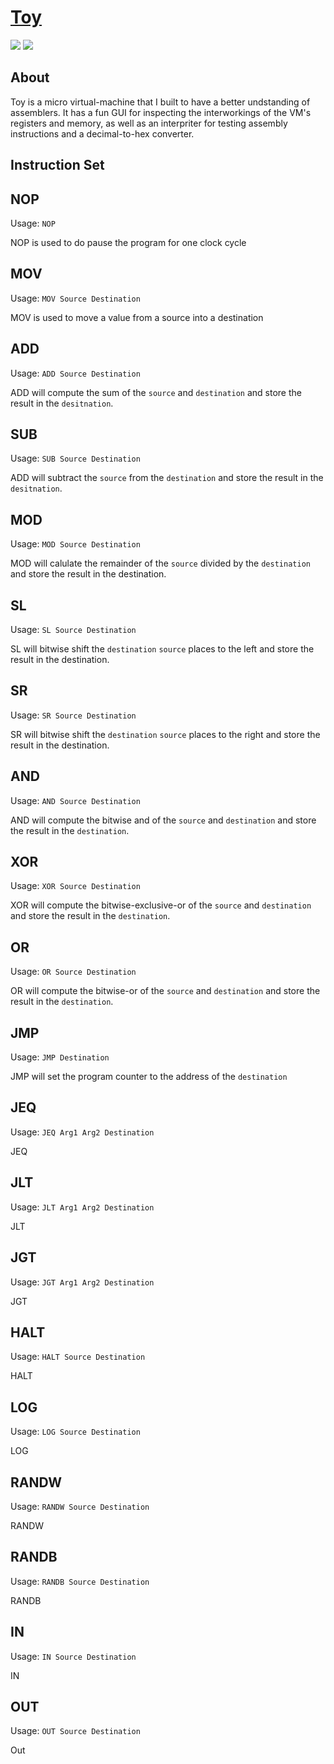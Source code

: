 # [Toy](https://slugbyte.github.io/to)
![](https://assets.slugbyte.com/github/misc/toy-header-a.png)
![](https://assets.slugbyte.com/github/misc/toy-header-b.png)

## About
Toy is a micro virtual-machine that I built to have a better undstanding of assemblers. It has a fun GUI for inspecting the interworkings of the VM's registers and memory, as well as an interpriter for testing assembly instructions and a decimal-to-hex converter. 

## Instruction Set
## NOP
Usage: `NOP`

NOP is used to do pause the program for one clock cycle

## MOV
Usage: `MOV Source Destination`

MOV is used to move a value from a source into a destination
## ADD
Usage: `ADD Source Destination`

ADD will compute the sum of the `source` and `destination` and store the result in the `desitnation`.
## SUB
Usage: `SUB Source Destination`

ADD will subtract the `source` from the `destination` and store the result in the `desitnation`.

## MOD
Usage: `MOD Source Destination`

MOD will calulate the remainder of the `source` divided  by the `destination` and store the result in the destination.

## SL
Usage: `SL Source Destination`

SL will bitwise shift the `destination` `source` places to the left and store the result in the destination.

## SR
Usage: `SR Source Destination`

SR will bitwise shift the `destination` `source` places to the right and store the result in the destination.

## AND
Usage: `AND Source Destination`

AND will compute the bitwise and of the `source` and `destination` and store the result in the `destination`.

## XOR
Usage: `XOR Source Destination`

XOR will compute the bitwise-exclusive-or of the `source` and `destination` and store the result in the `destination`.

## OR
Usage: `OR Source Destination`

OR will compute the bitwise-or of the `source` and `destination` and store the result in the `destination`.

## JMP
Usage: `JMP Destination`

JMP will set the program counter to the address of the `destination`

## JEQ
Usage: `JEQ Arg1 Arg2 Destination`

JEQ

## JLT
Usage: `JLT Arg1 Arg2 Destination`

JLT
## JGT
Usage: `JGT Arg1 Arg2 Destination`

JGT

## HALT
Usage: `HALT Source Destination`

HALT
## LOG
Usage: `LOG Source Destination`

LOG
## RANDW
Usage: `RANDW Source Destination`

RANDW
## RANDB
Usage: `RANDB Source Destination`

RANDB
## IN
Usage: `IN Source Destination`

IN
## OUT
Usage: `OUT Source Destination`

Out

